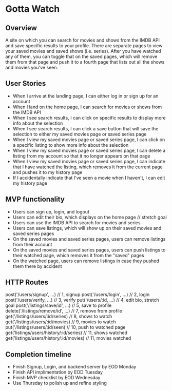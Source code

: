 # Gotta Watch

## Overview
A site on which you can search for movies and shows from the IMDB API and save specific results to your profile. There are separate pages to view your saved movies and saved shows (i.e. series). After you have watched any of them, you can toggle that on the saved pages, which will remove them from that page and push it to a fourth page that lists out all the shows and movies you've seen.

## User Stories
- When I arrive at the landing page, I can either log in or sign up for an account
- When I land on the home page, I can search for movies or shows from the IMDB API
- When I see search results, I can click on specific results to display more info about the selection
- When I see search results, I can click a save button that will save the selection to either my saved movies page or saved series page
- When I view my saved movies page or saved series page, I can click on a specific listing to show more info about the selection
- When I view my saved movies page or saved series page, I can delete a listing from my account so that it no longer appears on that page
- When I view my saved movies page or saved series page, I can indicate that I have watched the listing, which removes it from the current page and pushes it to my history page
- If I accidentally indicate that I've seen a movie when I haven't, I can edit my history page

## MVP functionality
- Users can sign up, login, and logout
- Users can edit their bio, which displays on the home page // stretch goal
- Users can use the IMDB API to search for movies and series
- Users can save listings, which will show up on their saved movies and saved series pages
- On the saved movies and saved series pages, users can remove listings from their account
- On the saved movies and saved series pages, users can push listings to their watched page, which removes it from the "saved" pages
- On the watched page, users can remove listings in case they pushed them there by accident

## HTTP Routes
  post('/users/signup', ...)                // 1, signup
  post('/users/login', ...)                 // 2, login
  post('/users/verify, ...)                 // 3, verify
   put('/users/:id, ...)                     // 4, edit bio, stretch goal
  post('/listings/save/id', ...)            // 5, save to profile
delete('/listings/remove/id', ...)          // 7, remove from profile
   get('/listings/users/:id/series)         // 8, shows to watch
   get('/listings/users/:id/movies)         // 9, movies to watch
   put('/listings/users/:id/seen)           // 10, push to watched page
   get('listings/users/history/:id/series)  // 11, shows watched
   get('listings/users/history/:id/movies)  // 11, movies watched

## Completion timeline
- Finish Signup, Login, and backend server by EOD Monday
- Finish API implimentation by EOD Tuesday
- Finish MVP checklist by EOD Wednesday
- Use Thursday to polish up and refine styling
